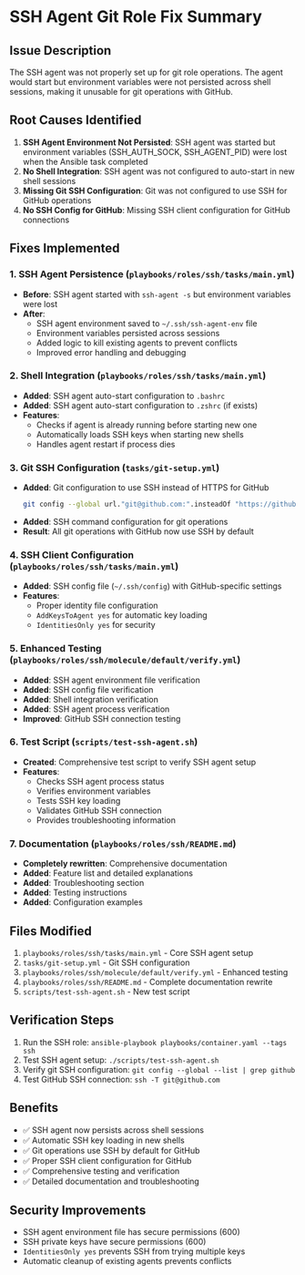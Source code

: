 # SSH Agent Git Role Fix Summary

## Issue Description
The SSH agent was not properly set up for git role operations. The agent would start but environment variables were not persisted across shell sessions, making it unusable for git operations with GitHub.

## Root Causes Identified
1. **SSH Agent Environment Not Persisted**: SSH agent was started but environment variables (SSH_AUTH_SOCK, SSH_AGENT_PID) were lost when the Ansible task completed
2. **No Shell Integration**: SSH agent was not configured to auto-start in new shell sessions
3. **Missing Git SSH Configuration**: Git was not configured to use SSH for GitHub operations
4. **No SSH Config for GitHub**: Missing SSH client configuration for GitHub connections

## Fixes Implemented

### 1. SSH Agent Persistence (`playbooks/roles/ssh/tasks/main.yml`)
- **Before**: SSH agent started with `ssh-agent -s` but environment variables were lost
- **After**: 
  - SSH agent environment saved to `~/.ssh/ssh-agent-env` file
  - Environment variables persisted across sessions
  - Added logic to kill existing agents to prevent conflicts
  - Improved error handling and debugging

### 2. Shell Integration (`playbooks/roles/ssh/tasks/main.yml`)
- **Added**: SSH agent auto-start configuration to `.bashrc`
- **Added**: SSH agent auto-start configuration to `.zshrc` (if exists)
- **Features**:
  - Checks if agent is already running before starting new one
  - Automatically loads SSH keys when starting new shells
  - Handles agent restart if process dies

### 3. Git SSH Configuration (`tasks/git-setup.yml`)
- **Added**: Git configuration to use SSH instead of HTTPS for GitHub
  ```bash
  git config --global url."git@github.com:".insteadOf "https://github.com/"
  ```
- **Added**: SSH command configuration for git operations
- **Result**: All git operations with GitHub now use SSH by default

### 4. SSH Client Configuration (`playbooks/roles/ssh/tasks/main.yml`)
- **Added**: SSH config file (`~/.ssh/config`) with GitHub-specific settings
- **Features**:
  - Proper identity file configuration
  - `AddKeysToAgent yes` for automatic key loading
  - `IdentitiesOnly yes` for security

### 5. Enhanced Testing (`playbooks/roles/ssh/molecule/default/verify.yml`)
- **Added**: SSH agent environment file verification
- **Added**: SSH config file verification  
- **Added**: Shell integration verification
- **Added**: SSH agent process verification
- **Improved**: GitHub SSH connection testing

### 6. Test Script (`scripts/test-ssh-agent.sh`)
- **Created**: Comprehensive test script to verify SSH agent setup
- **Features**:
  - Checks SSH agent process status
  - Verifies environment variables
  - Tests SSH key loading
  - Validates GitHub SSH connection
  - Provides troubleshooting information

### 7. Documentation (`playbooks/roles/ssh/README.md`)
- **Completely rewritten**: Comprehensive documentation
- **Added**: Feature list and detailed explanations
- **Added**: Troubleshooting section
- **Added**: Testing instructions
- **Added**: Configuration examples

## Files Modified
1. `playbooks/roles/ssh/tasks/main.yml` - Core SSH agent setup
2. `tasks/git-setup.yml` - Git SSH configuration
3. `playbooks/roles/ssh/molecule/default/verify.yml` - Enhanced testing
4. `playbooks/roles/ssh/README.md` - Complete documentation rewrite
5. `scripts/test-ssh-agent.sh` - New test script

## Verification Steps
1. Run the SSH role: `ansible-playbook playbooks/container.yaml --tags ssh`
2. Test SSH agent setup: `./scripts/test-ssh-agent.sh`
3. Verify git SSH configuration: `git config --global --list | grep github`
4. Test GitHub SSH connection: `ssh -T git@github.com`

## Benefits
- ✅ SSH agent now persists across shell sessions
- ✅ Automatic SSH key loading in new shells
- ✅ Git operations use SSH by default for GitHub
- ✅ Proper SSH client configuration for GitHub
- ✅ Comprehensive testing and verification
- ✅ Detailed documentation and troubleshooting

## Security Improvements
- SSH agent environment file has secure permissions (600)
- SSH private keys have secure permissions (600)
- `IdentitiesOnly yes` prevents SSH from trying multiple keys
- Automatic cleanup of existing agents prevents conflicts